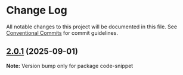 # Change Log

All notable changes to this project will be documented in this file.
See [Conventional Commits](https://conventionalcommits.org) for commit guidelines.

## [2.0.1](https://github.com/SAP/code-snippet/compare/v2.0.0...v2.0.1) (2025-09-01)

**Note:** Version bump only for package code-snippet
